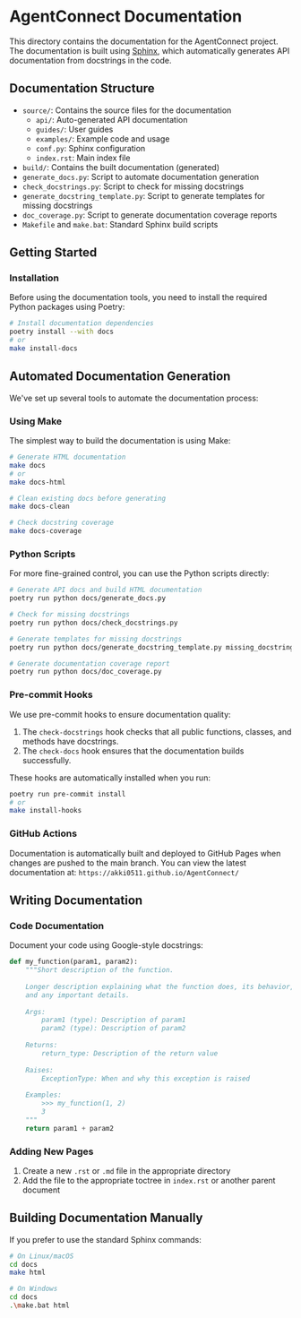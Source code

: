 # AgentConnect Documentation

This directory contains the documentation for the AgentConnect project. The documentation is built using [Sphinx](https://www.sphinx-doc.org/), which automatically generates API documentation from docstrings in the code.

## Documentation Structure

- `source/`: Contains the source files for the documentation
  - `api/`: Auto-generated API documentation
  - `guides/`: User guides
  - `examples/`: Example code and usage
  - `conf.py`: Sphinx configuration
  - `index.rst`: Main index file
- `build/`: Contains the built documentation (generated)
- `generate_docs.py`: Script to automate documentation generation
- `check_docstrings.py`: Script to check for missing docstrings
- `generate_docstring_template.py`: Script to generate templates for missing docstrings
- `doc_coverage.py`: Script to generate documentation coverage reports
- `Makefile` and `make.bat`: Standard Sphinx build scripts

## Getting Started

### Installation

Before using the documentation tools, you need to install the required Python packages using Poetry:

```bash
# Install documentation dependencies
poetry install --with docs
# or
make install-docs
```

## Automated Documentation Generation

We've set up several tools to automate the documentation process:

### Using Make

The simplest way to build the documentation is using Make:

```bash
# Generate HTML documentation
make docs
# or
make docs-html

# Clean existing docs before generating
make docs-clean

# Check docstring coverage
make docs-coverage
```

### Python Scripts

For more fine-grained control, you can use the Python scripts directly:

```bash
# Generate API docs and build HTML documentation
poetry run python docs/generate_docs.py

# Check for missing docstrings
poetry run python docs/check_docstrings.py

# Generate templates for missing docstrings
poetry run python docs/generate_docstring_template.py missing_docstrings.txt --output docstring_templates.txt

# Generate documentation coverage report
poetry run python docs/doc_coverage.py
```

### Pre-commit Hooks

We use pre-commit hooks to ensure documentation quality:

1. The `check-docstrings` hook checks that all public functions, classes, and methods have docstrings.
2. The `check-docs` hook ensures that the documentation builds successfully.

These hooks are automatically installed when you run:

```bash
poetry run pre-commit install
# or
make install-hooks
```

### GitHub Actions

Documentation is automatically built and deployed to GitHub Pages when changes are pushed to the main branch. You can view the latest documentation at: `https://akki0511.github.io/AgentConnect/`

## Writing Documentation

### Code Documentation

Document your code using Google-style docstrings:

```python
def my_function(param1, param2):
    """Short description of the function.
    
    Longer description explaining what the function does, its behavior,
    and any important details.
    
    Args:
        param1 (type): Description of param1
        param2 (type): Description of param2
        
    Returns:
        return_type: Description of the return value
        
    Raises:
        ExceptionType: When and why this exception is raised
        
    Examples:
        >>> my_function(1, 2)
        3
    """
    return param1 + param2
```

### Adding New Pages

1. Create a new `.rst` or `.md` file in the appropriate directory
2. Add the file to the appropriate toctree in `index.rst` or another parent document

## Building Documentation Manually

If you prefer to use the standard Sphinx commands:

```bash
# On Linux/macOS
cd docs
make html

# On Windows
cd docs
.\make.bat html
``` 